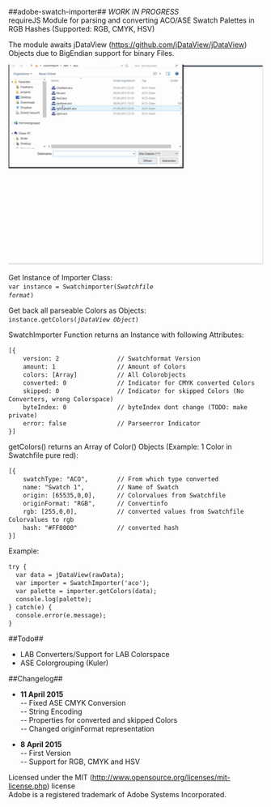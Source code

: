 ##adobe-swatch-importer##
*WORK IN PROGRESS*  
requireJS Module for parsing and converting ACO/ASE Swatch Palettes in RGB Hashes (Supported: RGB, CMYK, HSV)

The module awaits jDataView (https://github.com/jDataView/jDataView) Objects due to BigEndian support for binary Files.

![Demo Gif Animation](demo.gif)

Get Instance of Importer Class:  
<code>var instance = Swatchimporter(*Swatchfile format*)</code>

Get back all parseable Colors as Objects:  
<code>instance.getColors(*jDataView Object*)</code>

SwatchImporter Function returns an Instance with following Attributes:
```
[{  
    version: 2                // Swatchformat Version  
    amount: 1                 // Amount of Colors  
    colors: [Array]           // All Colorobjects  
    converted: 0              // Indicator for CMYK converted Colors  
    skipped: 0                // Indicator for skipped Colors (No Converters, wrong Colorspace)  
    byteIndex: 0              // byteIndex dont change (TODO: make private)  
    error: false              // Parseerror Indicator  
}]  
```

getColors() returns an Array of Color() Objects (Example: 1 Color in Swatchfile pure red):  
```
[{  
	swatchType: "ACO",        // From which type converted  
	name: "Swatch 1",         // Name of Swatch
	origin: [65535,0,0],      // Colorvalues from Swatchfile  
	originFormat: "RGB",      // Convertinfo  
	rgb: [255,0,0],           // converted values from Swatchfile Colorvalues to rgb  
	hash: "#FF0000"           // converted hash  
}]  
```
	
Example:
```
try {
  var data = jDataView(rawData);
  var importer = SwatchImporter('aco');
  var palette = importer.getColors(data);
  console.log(palette);
} catch(e) {
  console.error(e.message);
}
```

##Todo##
- LAB Converters/Support for LAB Colorspace
- ASE Colorgrouping (Kuler)  

##Changelog##
- **11 April 2015**  
-- Fixed ASE CMYK Conversion  
-- String Encoding  
-- Properties for converted and skipped Colors  
-- Changed originFormat representation  

- **8 April 2015**  
-- First Version  
-- Support for RGB, CMYK and HSV  

Licensed under the MIT (http://www.opensource.org/licenses/mit-license.php) license  
Adobe is a registered trademark of Adobe Systems Incorporated.
